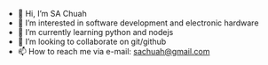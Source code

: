 - 👋 Hi, I’m SA Chuah
- 👀 I’m interested in software development and electronic hardware
- 🌱 I’m currently learning python and nodejs
- 💞️ I’m looking to collaborate on git/github
- 📫 How to reach me via e-mail: sachuah@gmail.com

<!---
sachuah/sachuah is a ✨ special ✨ repository because its `README.md` (this file) appears on your GitHub profile.
You can click the Preview link to take a look at your changes.
--->
